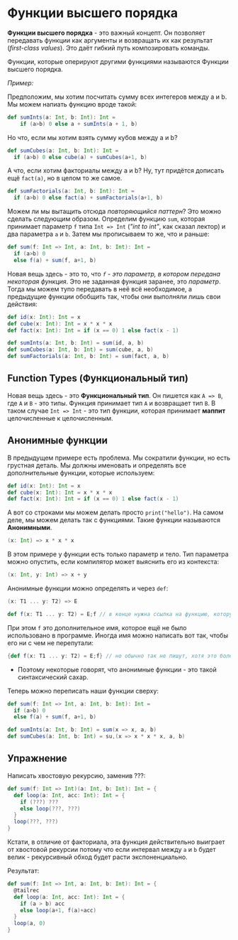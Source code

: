 # Функции высшего порядка

**Функции высшего порядка** - это важный концепт. Он позволяет передавать функции как аргументы и возвращать их как результат (*first-class values*). Это даёт гибкий путь композировать команды.

Функции, которые оперируют другими функциями называются Функции высшего порядка. 

*Пример:*

Предположим, мы хотим посчитать сумму всех интегеров между a и b. Мы можем напиать функцию вроде такой:

```scala
def sumInts(a: Int, b: Int): Int =
    if (a>b) 0 else a + sumInts(a + 1, b)
```

Но что, если мы хотим взять сумму кубов между a и b? 

```scala
def sumCubes(a: Int, b: Int): Int =
  if (a>b) 0 else cube(a) + sumCubes(a+1, b)
```

А что, если хотим факториалы между a и b? Ну, тут придётся дописать ещё `fact(a)`, но в целом то же самое.

```scala
def sumFactorials(a: Int, b: Int): Int =
  if (a>b) 0 else fact(a) + sumFactorials(a+1, b)
```

Можем ли мы вытащить отсюда *повторяющийся паттерн*? Это можно сделать следующим образом. Определим функцию `sum`, которая принимает параметр `f` типа `Int => Int` (*"int to int"*, как сказал лектор) и два параметра `a` и `b`. Затем мы прописываем то же, что и раньше:

```scala
def sum(f: Int => Int, a: Int, b: Int): Int =
  if (a>b) 0
  else f(a) + sum(f, a+1, b)
```

Новая вещь здесь - это то, что *`f` - это параметр, в котором передана некоторая функция*. Это не заданная функция заранее, это *параметр*. Тогда мы можем тупо передавать в неё всё необходимое, а предыдущие функции обобщить так, чтобы они выполняли лишь свои действия:

```scala
def id(x: Int): Int = x
def cube(x: Int): Int = x * x * x
def fact(x: Int): Int = if (x == 0) 1 else fact(x - 1)

def sumInts(a: Int, b: Int) = sum(id, a, b)
def sumCubes(a: Int, b: Int) = sum(cube, a, b)
def sumFactorials(a: Int, b: Int) = sum(fact, a, b)
```

## Function Types (Функциональный тип)

Новая вещь здесь - это **Функциональный тип**. Он пишется как `A => B`, где `A` и `B` - это типы. Функция принимает тип `A` и возвращает тип `B`. В таком случае `Int => Int` - это тип функции, которая принимает **маппит** целочисленные к целочисленным.

## Анонимные функции

В предыдущем примере есть проблема. Мы сократили функции, но есть грустная деталь. Мы должны именовать и определять все дополнительные функции, которые используем:

```scala
def id(x: Int): Int = x
def cube(x: Int): Int = x * x * x
def fact(x: Int): Int = if (x == 0) 1 else fact(x - 1)
```

А вот со строками мы можем делать просто `print("hello")`. На самом деле, мы можем делать так с функциями. Такие функции называются **Анонимными**.

```scala
(x: Int) => x * x * x
```

В этом примере у функции есть только параметр и тело. Тип параметра можно опустить, если компилятор может выяснить его из контекста:

```scala
(x: Int, y: Int) => x + y
```

Анонимные функции можно определять и через `def`: 

```scala
(x: T1 ... y: T2) => E
```

```scala
def f(x: T1 ... y: T2) = E;f // в конце нужна ссылка на функцию, которую только что определили
```

При этом `f` это дополнительное имя, которое ещё не было использовано в программе. Иногда имя можно написать вот так, чтобы его ни с чем не перепутали:

```scala
{def f(x: T1 ... y: T2) = E;f} // но обычно так не пишут, хотя это более фундаментальный способ
```

- Поэтому некоторые говорят, что анонимные функции - это такой синтаксический сахар.

Теперь можно переписать наши функции сверху:

```scala
def sum(f: Int => Int, a: Int, b: Int): Int =
  if (a>b) 0
  else f(a) + sum(f, a+1, b)

def sumInts(a: Int, b: Int) = sum(x => x, a, b)
def sumCubes(a: Int, b: Int) = su,(x => x * x * x, a, b)
```

## Упражнение

Написать хвостовую рекурсию, заменив ???:

```scala
def sum(f: Int => Int)(a: Int, b: Int): Int = {
  def loop(a: Int, acc: Int): Int = {
    if (???) ???
    else loop(???, ???)
  }
  loop(???, ???)
}
```

Кстати, в отличие от факториала, эта функция действительно выиграет от хвостовой рекурсии потому что если интервал между `a` и `b` будет велик - рекурсивный обход будет расти экспоненциально.

Результат:

```scala
def sum(f: Int => Int, a: Int, b: Int): Int = {
  @tailrec
  def loop(a: Int, acc: Int): Int = {
    if (a > b) acc
    else loop(a+1, f(a)+acc)
  }
  loop(a, 0)
}
```

